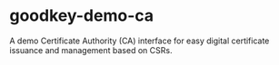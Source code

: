 # goodkey-demo-ca
A demo Certificate Authority (CA) interface for easy digital certificate issuance and management based on CSRs.

